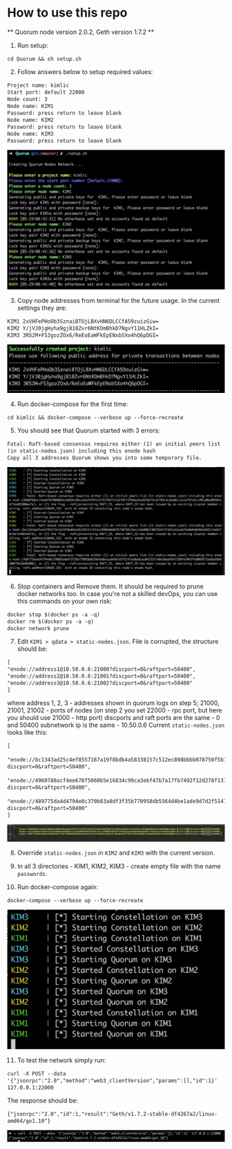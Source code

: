# How to use this repo

** Quorum node version 2.0.2, Geth version 1.7.2 **

1. Run setup:
```
cd Quorum && sh setup.sh
```

2. Follow answers below to setup required values:
```
Project name: kimlic
Start port: default 22000
Node count: 3
Node name: KIM1
Password: press return to leave blank
Node name: KIM2
Password: press return to leave blank
Node name: KIM3
Password: press return to leave blank
```

![Setup](/Images/img1.png "Setup")

3. Copy node addresses from terminal for the future usage. In the current settings they are:
```
KIM1 2xVHFePHoOb3SznaiBTOjLBXvHN6DLCCfA59zuizGiw=
KIM2 Y/jVJ0jgHyha9gj818Zvr6NtKOmBhkD7NgvY11HLZkI=
KIM3 3R52M+F53gozZOx6/ReEoEaWFkEpENxbSXo4hQ6pDGI=
```

![Successfully created cluster](/Images/img2.png "Successfully created cluster")

4. Run docker-compose for the first time:
```
cd kimlic && docker-compose --verbose up --force-recreate
```

5. You should see that Quorum started with 3 errors:
```
Fatal: Raft-based consensus requires either (1) an initial peers list (in static-nodes.json) including this enode hash
Copy all 3 addresses Quorum shows you into some temporary file.
```

![Enode errors](/Images/img3.png "Enode errors")

6. Stop containers and Remove them. It should be required to prune docker networks too. In case you're not a skilled devOps, you can use this commands on your own risk:
```
docker stop $(docker ps -a -q)
docker rm $(docker ps -a -q)
docker network prune
```

7. Edit ```KIM1 > qdata > static-nodes.json```. 
File is corrupted, the structure should be:
```
[
"enode://address1@10.50.0.6:21000?discport=0&raftport=50400",
"enode://address2@10.50.0.6:21001?discport=0&raftport=50400",
"enode://address3@10.50.0.6:21002?discport=0&raftport=50400"
]
```
where address 1, 2, 3 - addresses shown in quorum logs on step 5;
21000, 21001, 21002 - ports of nodes (on step 2 you set 22000 - rpc port, but here you should use 21000 - http port)
discports and raft ports are the same - 0 and 50400
subnetwork ip is the same - 10.50.0.6
Current `static-nodes.json` looks like this:
```
[
	"enode://bc1343ad25c4ef8557167a19f8bdb4a58338157c512ec898bbbb078750f5b13acc1eb80827087654f3fd41a32ead76e0d4d646be69217edd376c1b7e46b4e676@10.50.0.6:21000?discport=0&raftport=50400",
	"enode://4960788acf4ee678f5060b5e16834c99ca3ebf47b7a17fb7492f12d278f137b6ea3ad528d73cdf784c4c8a40cc1e1a75fd3c1201e06e09982ed71bd65300ae7e@10.50.0.6:21001?discport=0&raftport=50400",
	"enode://489775da4d4794e0c370b83a8df3f35b770958db5564d4be1ade9d7d2f5147ed8a9cac042337c40c9abd4547199fe7043f4d069571be8a59b9d0075b3eb8b908@10.50.0.6:21002?discport=0&raftport=50400"
]
```

![static-nodes.json](/Images/img4.png "static-nodes.json")

8. Override `static-nodes.json` in `KIM2` and `KIM3` with the current version.

9. In all 3 directories - KIM1, KIM2, KIM3 - create empty file with the name `passwords`.

10. Run docker-compose again:
```
docker-compose --verbose up --force-recreate
```

![Ready to go!](/Images/img5.png "Ready to go!")

11. To test the network simply run:
```
curl -X POST --data '{"jsonrpc":"2.0","method":"web3_clientVersion","params":[],"id":1}' 127.0.0.1:22000
```
The response should be:
```
{"jsonrpc":"2.0","id":1,"result":"Geth/v1.7.2-stable-df4267a2/linux-amd64/go1.10"}
```

![Up and running!](/Images/img6.png "Up and running!")